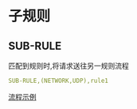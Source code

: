 # 子规则

## SUB-RULE

匹配到规则时,将请求送往另一规则流程

```yaml
SUB-RULE,(NETWORK,UDP),rule1
```

[流程示例](../sub-rules.md)
